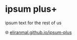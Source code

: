 
# ipsum plus+

ipsum text for the rest of us

🌐 [eliranmal.github.io/ipsum-plus][1]



[1]: https://eliranmal.github.io/ipsum-plus/